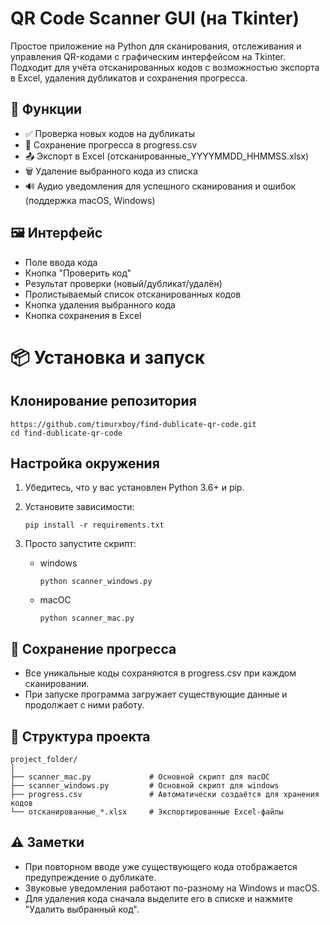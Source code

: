 # QR Code Scanner GUI (на Tkinter)
Простое приложение на Python для сканирования, отслеживания и управления QR-кодами с графическим интерфейсом на Tkinter. Подходит для учёта отсканированных кодов с возможностью экспорта в Excel, удаления дубликатов и сохранения прогресса.

## 🔧 Функции
- ✅ Проверка новых кодов на дубликаты
- 🔄 Сохранение прогресса в progress.csv
- 📤 Экспорт в Excel (отсканированные_YYYYMMDD_HHMMSS.xlsx)
- 🗑️ Удаление выбранного кода из списка
- 🔊 Аудио уведомления для успешного сканирования и ошибок (поддержка macOS, Windows)


## 🖼️ Интерфейс
- Поле ввода кода
- Кнопка "Проверить код"
- Результат проверки (новый/дубликат/удалён)
- Пролистываемый список отсканированных кодов
- Кнопка удаления выбранного кода
- Кнопка сохранения в Excel


# 📦 Установка и запуск

## Клонирование репозитория

```
https://github.com/timurxboy/find-dublicate-qr-code.git
cd find-dublicate-qr-code
```

## Настройка окружения

1. Убедитесь, что у вас установлен Python 3.6+ и pip.
2. Установите зависимости:
    ```
    pip install -r requirements.txt
    ```

3. Просто запустите скрипт:
   - windows
      ```
      python scanner_windows.py
      ```
   - macOC
      ```
     python scanner_mac.py
      ```


## 💾 Сохранение прогресса
- Все уникальные коды сохраняются в progress.csv при каждом сканировании.
- При запуске программа загружает существующие данные и продолжает с ними работу.


## 📁 Структура проекта
```
project_folder/
│
├── scanner_mac.py             # Основной скрипт для macOC
├── scanner_windows.py         # Основной скрипт для windows
├── progress.csv               # Автоматически создаётся для хранения кодов
└── отсканированные_*.xlsx     # Экспортированные Excel-файлы
```

## ⚠️ Заметки
- При повторном вводе уже существующего кода отображается предупреждение о дубликате.
- Звуковые уведомления работают по-разному на Windows и macOS.
- Для удаления кода сначала выделите его в списке и нажмите "Удалить выбранный код".